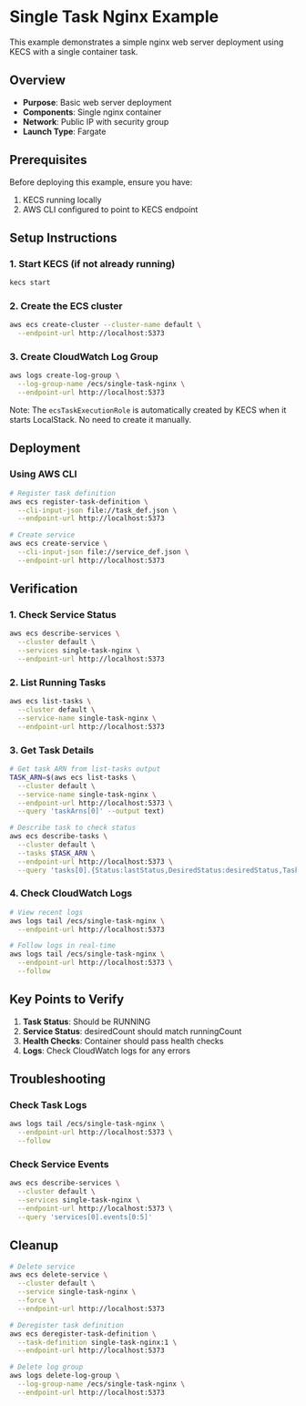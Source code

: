 # Single Task Nginx Example

This example demonstrates a simple nginx web server deployment using KECS with a single container task.

## Overview

- **Purpose**: Basic web server deployment
- **Components**: Single nginx container
- **Network**: Public IP with security group
- **Launch Type**: Fargate

## Prerequisites

Before deploying this example, ensure you have:

1. KECS running locally
2. AWS CLI configured to point to KECS endpoint

## Setup Instructions

### 1. Start KECS (if not already running)

```bash
kecs start
```

### 2. Create the ECS cluster

```bash
aws ecs create-cluster --cluster-name default \
  --endpoint-url http://localhost:5373
```

### 3. Create CloudWatch Log Group

```bash
aws logs create-log-group \
  --log-group-name /ecs/single-task-nginx \
  --endpoint-url http://localhost:5373
```

Note: The `ecsTaskExecutionRole` is automatically created by KECS when it starts LocalStack. No need to create it manually.

## Deployment

### Using AWS CLI

```bash
# Register task definition
aws ecs register-task-definition \
  --cli-input-json file://task_def.json \
  --endpoint-url http://localhost:5373

# Create service
aws ecs create-service \
  --cli-input-json file://service_def.json \
  --endpoint-url http://localhost:5373
```

## Verification

### 1. Check Service Status

```bash
aws ecs describe-services \
  --cluster default \
  --services single-task-nginx \
  --endpoint-url http://localhost:5373
```

### 2. List Running Tasks

```bash
aws ecs list-tasks \
  --cluster default \
  --service-name single-task-nginx \
  --endpoint-url http://localhost:5373
```

### 3. Get Task Details

```bash
# Get task ARN from list-tasks output
TASK_ARN=$(aws ecs list-tasks \
  --cluster default \
  --service-name single-task-nginx \
  --endpoint-url http://localhost:5373 \
  --query 'taskArns[0]' --output text)

# Describe task to check status
aws ecs describe-tasks \
  --cluster default \
  --tasks $TASK_ARN \
  --endpoint-url http://localhost:5373 \
  --query 'tasks[0].{Status:lastStatus,DesiredStatus:desiredStatus,TaskArn:taskArn}'
```

### 4. Check CloudWatch Logs

```bash
# View recent logs
aws logs tail /ecs/single-task-nginx \
  --endpoint-url http://localhost:5373

# Follow logs in real-time
aws logs tail /ecs/single-task-nginx \
  --endpoint-url http://localhost:5373 \
  --follow
```

## Key Points to Verify

1. **Task Status**: Should be RUNNING
2. **Service Status**: desiredCount should match runningCount
3. **Health Checks**: Container should pass health checks
4. **Logs**: Check CloudWatch logs for any errors

## Troubleshooting

### Check Task Logs

```bash
aws logs tail /ecs/single-task-nginx \
  --endpoint-url http://localhost:5373 \
  --follow
```

### Check Service Events

```bash
aws ecs describe-services \
  --cluster default \
  --services single-task-nginx \
  --endpoint-url http://localhost:5373 \
  --query 'services[0].events[0:5]'
```

## Cleanup

```bash
# Delete service
aws ecs delete-service \
  --cluster default \
  --service single-task-nginx \
  --force \
  --endpoint-url http://localhost:5373

# Deregister task definition
aws ecs deregister-task-definition \
  --task-definition single-task-nginx:1 \
  --endpoint-url http://localhost:5373

# Delete log group
aws logs delete-log-group \
  --log-group-name /ecs/single-task-nginx \
  --endpoint-url http://localhost:5373
```
